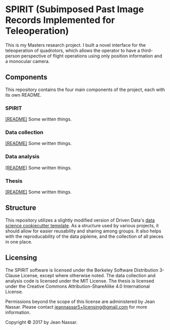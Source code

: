 # SPIRIT (Subimposed Past Image Records Implemented for Teleoperation)

This is my Masters research project.
I built a novel interface for the teleoperation of quadrotors, which allows the operator to have a third-person perspective of flight operations using only position information and a monocular camera.


## Components
This repository contains the four main components of the project, each with its own README.

### SPIRIT
[[README]](references/readme_spirit.md)
Some written things.

### Data collection 
[[README]](references/readme_data.md)
Some written things.

### Data analysis
[[README]](references/readme_analysis.md)
Some written things.

### Thesis
[[README]](references/readme_thesis.md)
Some written things.


## Structure
This repository utilizes a slightly modified version of Driven Data's [data science cookiecutter template](https://drivendata.github.io/cookiecutter-data-science/).
As a structure used by various projects, it should allow for easier reusability and sharing among groups.
It also helps with the reproducability of the data pipleine, and the collection of all pieces in one place.


## Licensing
The SPIRIT software is licensed under the Berkeley Software Distribution 3-Clause License, except where otherwise noted.
The data collection and analysis code is licensed under the MIT License.
The thesis is licensed under the Creative Commons Attribution-ShareAlike 4.0 International License.

Permissions beyond the scope of this license are administered by Jean Nassar. Please contact jeannassar5+licensing@gmail.com for more information.

Copyright © 2017 by Jean Nassar.
